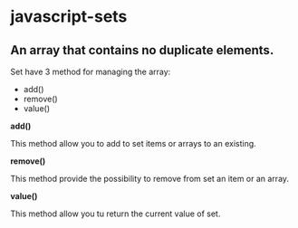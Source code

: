 javascript-sets
===============

An array that contains no duplicate elements.
---------------------------------------------

Set have 3 method for managing the array:

* add()
* remove()
* value()

**add()**

This method allow you to add to set items or arrays to an existing.


**remove()**

This method provide the possibility to remove from set an item or an array.


**value()**

This method allow you tu return the current value of set.
